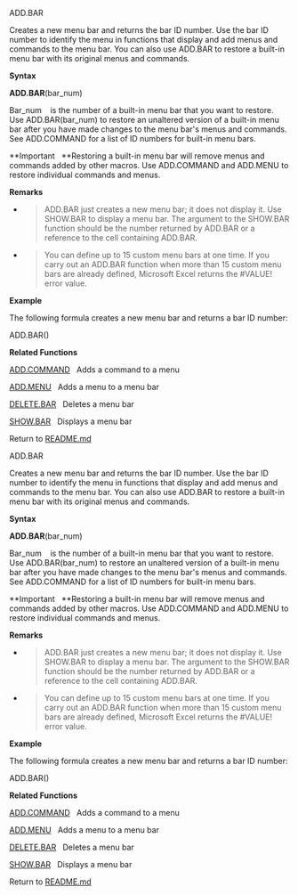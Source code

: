 ADD.BAR

Creates a new menu bar and returns the bar ID number. Use the bar ID
number to identify the menu in functions that display and add menus and
commands to the menu bar. You can also use ADD.BAR to restore a built-in
menu bar with its original menus and commands.

**Syntax**

**ADD.BAR**(bar\_num)

Bar\_num    is the number of a built-in menu bar that you want to
restore. Use ADD.BAR(bar\_num) to restore an unaltered version of a
built-in menu bar after you have made changes to the menu bar's menus
and commands. See ADD.COMMAND for a list of ID numbers for built-in menu
bars.

**Important   **Restoring a built-in menu bar will remove menus and
commands added by other macros. Use ADD.COMMAND and ADD.MENU to restore
individual commands and menus.

**Remarks**

  - > ADD.BAR just creates a new menu bar; it does not display it. Use
    > SHOW.BAR to display a menu bar. The argument to the SHOW.BAR
    > function should be the number returned by ADD.BAR or a reference
    > to the cell containing ADD.BAR.

  - > You can define up to 15 custom menu bars at one time. If you carry
    > out an ADD.BAR function when more than 15 custom menu bars are
    > already defined, Microsoft Excel returns the \#VALUE\! error
    > value.

**Example**

The following formula creates a new menu bar and returns a bar ID
number:

ADD.BAR()

**Related Functions**

[ADD.COMMAND](ADD.COMMAND.md)   Adds a command to a menu

[ADD.MENU](ADD.MENU.md)   Adds a menu to a menu bar

[DELETE.BAR](DELETE.BAR.md)   Deletes a menu bar

[SHOW.BAR](SHOW.BAR.md)   Displays a menu bar



Return to [README.md](README.md)

ADD.BAR

Creates a new menu bar and returns the bar ID number. Use the bar ID
number to identify the menu in functions that display and add menus and
commands to the menu bar. You can also use ADD.BAR to restore a built-in
menu bar with its original menus and commands.

**Syntax**

**ADD.BAR**(bar\_num)

Bar\_num    is the number of a built-in menu bar that you want to
restore. Use ADD.BAR(bar\_num) to restore an unaltered version of a
built-in menu bar after you have made changes to the menu bar's menus
and commands. See ADD.COMMAND for a list of ID numbers for built-in menu
bars.

**Important   **Restoring a built-in menu bar will remove menus and
commands added by other macros. Use ADD.COMMAND and ADD.MENU to restore
individual commands and menus.

**Remarks**

  - > ADD.BAR just creates a new menu bar; it does not display it. Use
    > SHOW.BAR to display a menu bar. The argument to the SHOW.BAR
    > function should be the number returned by ADD.BAR or a reference
    > to the cell containing ADD.BAR.

  - > You can define up to 15 custom menu bars at one time. If you carry
    > out an ADD.BAR function when more than 15 custom menu bars are
    > already defined, Microsoft Excel returns the \#VALUE\! error
    > value.

**Example**

The following formula creates a new menu bar and returns a bar ID
number:

ADD.BAR()

**Related Functions**

[ADD.COMMAND](ADD.COMMAND.md)   Adds a command to a menu

[ADD.MENU](ADD.MENU.md)   Adds a menu to a menu bar

[DELETE.BAR](DELETE.BAR.md)   Deletes a menu bar

[SHOW.BAR](SHOW.BAR.md)   Displays a menu bar



Return to [README.md](README.md)

